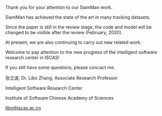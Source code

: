 Thank you for your attention to our SiamMan work.


SiamMan has achieved the state of the art in many tracking datasets.


Since the paper is still in the review stage, the code and model will be changed to be visible after the review (February, 2020).


At present, we are also continuing to carry out new related work.


Welcome to pay attention to the new progress of the intelligent software research center in ISCAS!


If you still have some questions, please concact me.


张立波, Dr. Libo Zhang, Associate Research Professor


Intelligent Software Research Center


Institute of Software Chinese Academy of Sciences


libo@iscas.ac.cn